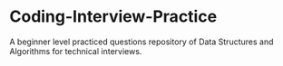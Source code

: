 # Coding-Interview-Practice
A beginner level practiced questions repository of Data Structures and Algorithms for technical interviews.
